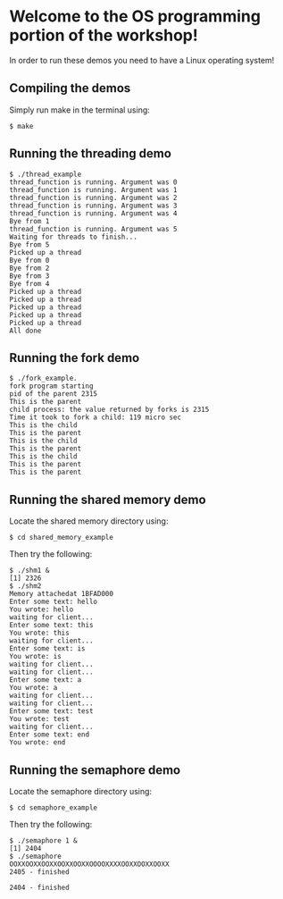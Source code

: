 # Welcome to the OS programming portion of the workshop!
In order to run these demos you need to have a Linux operating system!

## Compiling the demos
Simply run make in the terminal using:
```
$ make
```

## Running the threading demo
```
$ ./thread_example
thread_function is running. Argument was 0
thread_function is running. Argument was 1
thread_function is running. Argument was 2
thread_function is running. Argument was 3
thread_function is running. Argument was 4
Bye from 1
thread_function is running. Argument was 5
Waiting for threads to finish...
Bye from 5
Picked up a thread
Bye from 0
Bye from 2
Bye from 3
Bye from 4
Picked up a thread
Picked up a thread
Picked up a thread
Picked up a thread
Picked up a thread
All done
```

## Running the fork demo
```
$ ./fork_example.
fork program starting
pid of the parent 2315
This is the parent
child process: the value returned by forks is 2315
Time it took to fork a child: 119 micro sec
This is the child
This is the parent
This is the child
This is the parent
This is the child
This is the parent
This is the parent
```

## Running the shared memory demo
Locate the shared memory directory using:
```
$ cd shared_memory_example
```

Then try the following:
```
$ ./shm1 &
[1] 2326
$ ./shm2
Memory attachedat 1BFAD000
Enter some text: hello
You wrote: hello
waiting for client...
Enter some text: this
You wrote: this
waiting for client...
Enter some text: is
You wrote: is
waiting for client...
waiting for client...
Enter some text: a
You wrote: a
waiting for client...
waiting for client...
Enter some text: test
You wrote: test
waiting for client...
Enter some text: end
You wrote: end
```

## Running the semaphore demo
Locate the semaphore directory using:
```
$ cd semaphore_example
```

Then try the following:
```
$ ./semaphore 1 &
[1] 2404
$ ./semaphore
OOXXOOXXOOXXOOXXOOXXOOOOXXXXOOXXOOXXOOXX
2405 - finished

2404 - finished
```

